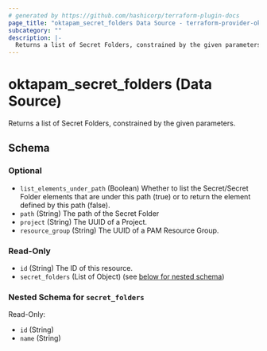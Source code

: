 ```yaml
---
# generated by https://github.com/hashicorp/terraform-plugin-docs
page_title: "oktapam_secret_folders Data Source - terraform-provider-oktapam"
subcategory: ""
description: |-
  Returns a list of Secret Folders, constrained by the given parameters.
---
```


# oktapam_secret_folders (Data Source)

Returns a list of Secret Folders, constrained by the given parameters.



<!-- schema generated by tfplugindocs -->
## Schema

### Optional

- `list_elements_under_path` (Boolean) Whether to list the Secret/Secret Folder elements that are under this path (true) or to return the element defined by this path (false).
- `path` (String) The path of the Secret Folder
- `project` (String) The UUID of a Project.
- `resource_group` (String) The UUID of a PAM Resource Group.

### Read-Only

- `id` (String) The ID of this resource.
- `secret_folders` (List of Object) (see [below for nested schema](#nestedatt--secret_folders))

<a id="nestedatt--secret_folders"></a>
### Nested Schema for `secret_folders`

Read-Only:

- `id` (String)
- `name` (String)



